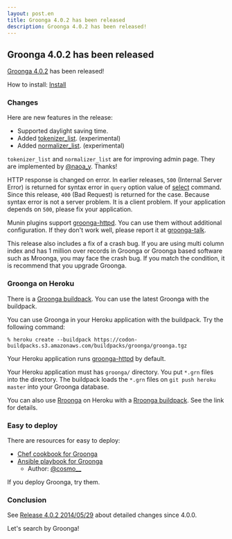 ```yaml
---
layout: post.en
title: Groonga 4.0.2 has been released
description: Groonga 4.0.2 has been released!
---
```


## Groonga 4.0.2 has been released

[Groonga 4.0.2](/docs/news.html#release-4-0-2) has been released!

How to install: [Install](/docs/install.html)

### Changes

Here are new features in the release:

  * Supported daylight saving time.
  * Added [tokenizer_list](/docs/reference/commands/tokenizer_list.html). (experimental)
  * Added [normalizer_list](/docs/reference/commands/tokenizer_list.html). (experimental)

`tokenizer_list` and `normalizer_list` are for improving admin page. They are implemented by [@naoa_y](https://twitter.com/naoa_y). Thanks!

HTTP response is changed on error. In earlier releases, `500` (Internal Server Error) is returned for syntax error in `query` option value of [select](/docs/reference/commands/select.html) command. Since this release, `400` (Bad Request) is returned for the case. Because syntax error is not a server problem. It is a client problem. If your application depends on `500`, please fix your application.

Munin plugins support [groonga-httpd](/docs/reference/executables/groonga-httpd.html). You can use them without additional configuration. If they don't work well, please report it at [groonga-talk](https://lists.sourceforge.net/lists/listinfo/groonga-talk).

This release also includes a fix of a crash bug. If you are using multi column index and has 1 million over records in Groonga or Groonga based software such as Mroonga, you may face the crash bug. If you match the condition, it is recommend that you upgrade Groonga.

### Groonga on Heroku

There is a [Groonga buildpack](https://github.com/groonga/heroku-buildpack-groonga). You can use the latest Groonga with the buildpack.

You can use Groonga in your Heroku application with the buildpack. Try the following command:

    % heroku create --buildpack https://codon-buildpacks.s3.amazonaws.com/buildpacks/groonga/groonga.tgz

Your Heroku application runs  [groonga-httpd](/docs/reference/executables/groonga-httpd.html) by default.

Your Heroku application must has `groonga/` directory. You put `*.grn` files into the directory. The buildpack loads the `*.grn` files on `git push heroku master` into your Groonga database.

You can also use [Rroonga](http://ranguba.org/#about-rroonga) on Heroku with a [Rroonga buildpack](https://github.com/groonga/heroku-buildpack-rroonga). See the link for details.

### Easy to deploy

There are resources for easy to deploy:

  * [Chef cookbook for Groonga](https://github.com/groonga/chef-cookbooks)
  * [Ansible playbook for Groonga](https://github.com/cosmo0920/playbook-Groonga)
    * Author: [@cosmo__](https://twitter.com/cosmo__/)

If you deploy Groonga, try them.

### Conclusion

See [Release 4.0.2 2014/05/29](/docs/news.html#release-4-0-2) about detailed changes since 4.0.0.

Let's search by Groonga!
